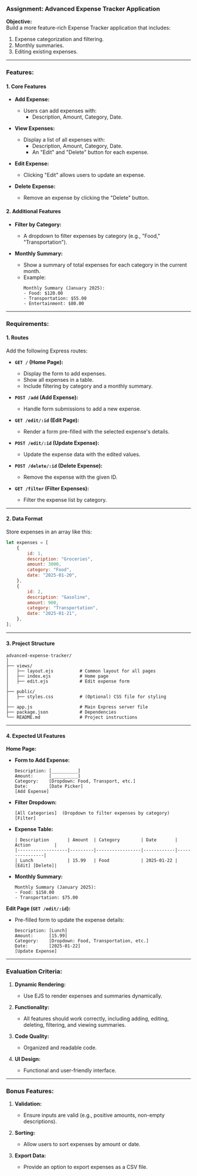 ### **Assignment: Advanced Expense Tracker Application**

**Objective:**  
Build a more feature-rich Expense Tracker application that includes:

1. Expense categorization and filtering.
2. Monthly summaries.
3. Editing existing expenses.

---

### **Features:**

#### **1. Core Features**

-   **Add Expense:**

    -   Users can add expenses with:
        -   Description, Amount, Category, Date.

-   **View Expenses:**

    -   Display a list of all expenses with:
        -   Description, Amount, Category, Date.
        -   An "Edit" and "Delete" button for each expense.

-   **Edit Expense:**

    -   Clicking "Edit" allows users to update an expense.

-   **Delete Expense:**
    -   Remove an expense by clicking the "Delete" button.

#### **2. Additional Features**

-   **Filter by Category:**

    -   A dropdown to filter expenses by category (e.g., "Food," "Transportation").

-   **Monthly Summary:**
    -   Show a summary of total expenses for each category in the current month.
    -   Example:
        ```
        Monthly Summary (January 2025):
        - Food: $120.00
        - Transportation: $55.00
        - Entertainment: $80.00
        ```

---

### **Requirements:**

#### **1. Routes**

Add the following Express routes:

-   **`GET /` (Home Page):**

    -   Display the form to add expenses.
    -   Show all expenses in a table.
    -   Include filtering by category and a monthly summary.

-   **`POST /add` (Add Expense):**

    -   Handle form submissions to add a new expense.

-   **`GET /edit/:id` (Edit Page):**

    -   Render a form pre-filled with the selected expense's details.

-   **`POST /edit/:id` (Update Expense):**

    -   Update the expense data with the edited values.

-   **`POST /delete/:id` (Delete Expense):**

    -   Remove the expense with the given ID.

-   **`GET /filter` (Filter Expenses):**
    -   Filter the expense list by category.

---

#### **2. Data Format**

Store expenses in an array like this:

```javascript
let expenses = [
	{
		id: 1,
		description: "Groceries",
		amount: 3000,
		category: "Food",
		date: "2025-01-20",
	},
	{
		id: 2,
		description: "Gasoline",
		amount: 900,
		category: "Transportation",
		date: "2025-01-21",
	},
];
```

---

#### **3. Project Structure**

```
advanced-expense-tracker/
│
├── views/
│   ├── layout.ejs          # Common layout for all pages
│   ├── index.ejs           # Home page
│   ├── edit.ejs            # Edit expense form
│
├── public/
│   ├── styles.css          # (Optional) CSS file for styling
│
├── app.js                  # Main Express server file
├── package.json            # Dependencies
└── README.md               # Project instructions
```

---

#### **4. Expected UI Features**

**Home Page:**

-   **Form to Add Expense:**

    ```
    Description: [__________]
    Amount:      [__________]
    Category:    [Dropdown: Food, Transport, etc.]
    Date:        [Date Picker]
    [Add Expense]
    ```

-   **Filter Dropdown:**

    ```
    [All Categories]  (Dropdown to filter expenses by category)
    [Filter]
    ```

-   **Expense Table:**

    ```
    | Description       | Amount  | Category        | Date       | Action         |
    |-------------------|---------|-----------------|------------|----------------|
    | Lunch             | 15.99   | Food            | 2025-01-22 | [Edit] [Delete]|
    ```

-   **Monthly Summary:**
    ```
    Monthly Summary (January 2025):
    - Food: $150.00
    - Transportation: $75.00
    ```

**Edit Page (`GET /edit/:id`):**

-   Pre-filled form to update the expense details:
    ```
    Description: [Lunch]
    Amount:      [15.99]
    Category:    [Dropdown: Food, Transportation, etc.]
    Date:        [2025-01-22]
    [Update Expense]
    ```

---

### **Evaluation Criteria:**

1. **Dynamic Rendering:**

    - Use EJS to render expenses and summaries dynamically.

2. **Functionality:**

    - All features should work correctly, including adding, editing, deleting, filtering, and viewing summaries.

3. **Code Quality:**

    - Organized and readable code.

4. **UI Design:**
    - Functional and user-friendly interface.

---

### **Bonus Features:**

1. **Validation:**

    - Ensure inputs are valid (e.g., positive amounts, non-empty descriptions).

2. **Sorting:**

    - Allow users to sort expenses by amount or date.

3. **Export Data:**
    - Provide an option to export expenses as a CSV file.
